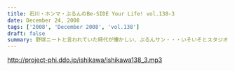 ```yaml
---
title: 石川・ホンマ・ぶるんのBe-SIDE Your Life! vol.138-3
date: December 24, 2008
tags: ['2008', 'December 2008', 'vol.138']
draft: false
summary: 野球ニートと言われていた時代が懐かしい、ぶるんサン・・・いそいそとスタジオをあとにする姿は仕事のデキる人間のオーラが！？来週は今年最後の収録です！NAMAE
---
```


http://project-phi.ddo.jp/ishikawa/ishikawa138_3.mp3
